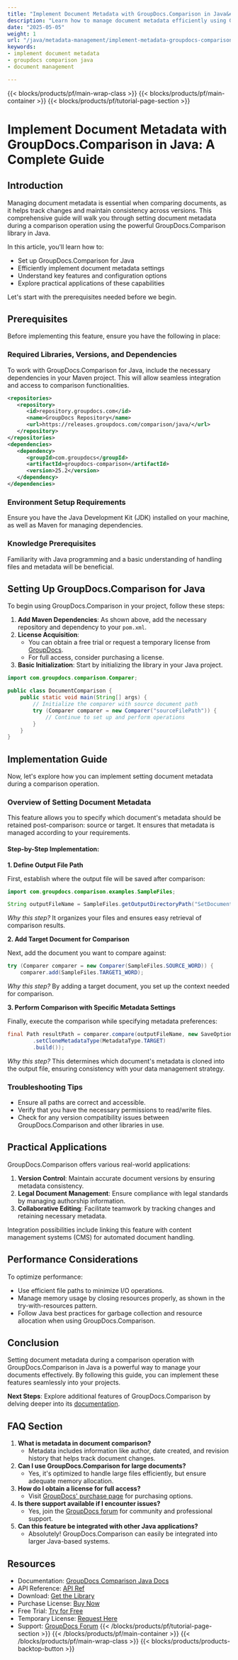 ```yaml
---
title: "Implement Document Metadata with GroupDocs.Comparison in Java&#58; A Complete Guide"
description: "Learn how to manage document metadata efficiently using GroupDocs.Comparison in Java. This guide covers setup, configuration, and practical applications for better document management."
date: "2025-05-05"
weight: 1
url: "/java/metadata-management/implement-metadata-groupdocs-comparison-java-guide/"
keywords:
- implement document metadata
- groupdocs comparison java
- document management

---
```


{{< blocks/products/pf/main-wrap-class >}}
{{< blocks/products/pf/main-container >}}
{{< blocks/products/pf/tutorial-page-section >}}
# Implement Document Metadata with GroupDocs.Comparison in Java: A Complete Guide

## Introduction

Managing document metadata is essential when comparing documents, as it helps track changes and maintain consistency across versions. This comprehensive guide will walk you through setting document metadata during a comparison operation using the powerful GroupDocs.Comparison library in Java.

In this article, you'll learn how to:
- Set up GroupDocs.Comparison for Java
- Efficiently implement document metadata settings
- Understand key features and configuration options
- Explore practical applications of these capabilities

Let's start with the prerequisites needed before we begin.

## Prerequisites

Before implementing this feature, ensure you have the following in place:

### Required Libraries, Versions, and Dependencies

To work with GroupDocs.Comparison for Java, include the necessary dependencies in your Maven project. This will allow seamless integration and access to comparison functionalities.

```xml
<repositories>
   <repository>
      <id>repository.groupdocs.com</id>
      <name>GroupDocs Repository</name>
      <url>https://releases.groupdocs.com/comparison/java/</url>
   </repository>
</repositories>
<dependencies>
   <dependency>
      <groupId>com.groupdocs</groupId>
      <artifactId>groupdocs-comparison</artifactId>
      <version>25.2</version>
   </dependency>
</dependencies>
```

### Environment Setup Requirements

Ensure you have the Java Development Kit (JDK) installed on your machine, as well as Maven for managing dependencies.

### Knowledge Prerequisites

Familiarity with Java programming and a basic understanding of handling files and metadata will be beneficial.

## Setting Up GroupDocs.Comparison for Java

To begin using GroupDocs.Comparison in your project, follow these steps:

1. **Add Maven Dependencies**: As shown above, add the necessary repository and dependency to your `pom.xml`.
2. **License Acquisition**:
   - You can obtain a free trial or request a temporary license from [GroupDocs](https://purchase.groupdocs.com/temporary-license/).
   - For full access, consider purchasing a license.
3. **Basic Initialization**: Start by initializing the library in your Java project.

```java
import com.groupdocs.comparison.Comparer;

public class DocumentComparison {
    public static void main(String[] args) {
        // Initialize the comparer with source document path
        try (Comparer comparer = new Comparer("sourceFilePath")) {
            // Continue to set up and perform operations
        }
    }
}
```

## Implementation Guide

Now, let's explore how you can implement setting document metadata during a comparison operation.

### Overview of Setting Document Metadata

This feature allows you to specify which document's metadata should be retained post-comparison: source or target. It ensures that metadata is managed according to your requirements.

#### Step-by-Step Implementation:

**1. Define Output File Path**

First, establish where the output file will be saved after comparison:

```java
import com.groupdocs.comparison.examples.SampleFiles;

String outputFileName = SampleFiles.getOutputDirectoryPath("SetDocumentMetadataTarget");
```

*Why this step?* It organizes your files and ensures easy retrieval of comparison results.

**2. Add Target Document for Comparison**

Next, add the document you want to compare against:

```java
try (Comparer comparer = new Comparer(SampleFiles.SOURCE_WORD)) {
    comparer.add(SampleFiles.TARGET1_WORD);
```

*Why this step?* By adding a target document, you set up the context needed for comparison.

**3. Perform Comparison with Specific Metadata Settings**

Finally, execute the comparison while specifying metadata preferences:

```java
final Path resultPath = comparer.compare(outputFileName, new SaveOptions.Builder()
        .setCloneMetadataType(MetadataType.TARGET)
        .build());
```

*Why this step?* This determines which document's metadata is cloned into the output file, ensuring consistency with your data management strategy.

### Troubleshooting Tips

- Ensure all paths are correct and accessible.
- Verify that you have the necessary permissions to read/write files.
- Check for any version compatibility issues between GroupDocs.Comparison and other libraries in use.

## Practical Applications

GroupDocs.Comparison offers various real-world applications:

1. **Version Control**: Maintain accurate document versions by ensuring metadata consistency.
2. **Legal Document Management**: Ensure compliance with legal standards by managing authorship information.
3. **Collaborative Editing**: Facilitate teamwork by tracking changes and retaining necessary metadata.

Integration possibilities include linking this feature with content management systems (CMS) for automated document handling.

## Performance Considerations

To optimize performance:
- Use efficient file paths to minimize I/O operations.
- Manage memory usage by closing resources properly, as shown in the try-with-resources pattern.
- Follow Java best practices for garbage collection and resource allocation when using GroupDocs.Comparison.

## Conclusion

Setting document metadata during a comparison operation with GroupDocs.Comparison in Java is a powerful way to manage your documents effectively. By following this guide, you can implement these features seamlessly into your projects.

**Next Steps**: Explore additional features of GroupDocs.Comparison by delving deeper into its [documentation](https://docs.groupdocs.com/comparison/java/).

## FAQ Section

1. **What is metadata in document comparison?**
   - Metadata includes information like author, date created, and revision history that helps track document changes.
2. **Can I use GroupDocs.Comparison for large documents?**
   - Yes, it's optimized to handle large files efficiently, but ensure adequate memory allocation.
3. **How do I obtain a license for full access?**
   - Visit [GroupDocs' purchase page](https://purchase.groupdocs.com/buy) for purchasing options.
4. **Is there support available if I encounter issues?**
   - Yes, join the [GroupDocs forum](https://forum.groupdocs.com/c/comparison) for community and professional support.
5. **Can this feature be integrated with other Java applications?**
   - Absolutely! GroupDocs.Comparison can easily be integrated into larger Java-based systems.

## Resources

- Documentation: [GroupDocs Comparison Java Docs](https://docs.groupdocs.com/comparison/java/)
- API Reference: [API Ref](https://reference.groupdocs.com/comparison/java/)
- Download: [Get the Library](https://releases.groupdocs.com/comparison/java/)
- Purchase License: [Buy Now](https://purchase.groupdocs.com/buy)
- Free Trial: [Try for Free](https://releases.groupdocs.com/comparison/java/)
- Temporary License: [Request Here](https://purchase.groupdocs.com/temporary-license/)
- Support: [GroupDocs Forum](https://forum.groupdocs.com/c/comparison)
{{< /blocks/products/pf/tutorial-page-section >}}
{{< /blocks/products/pf/main-container >}}
{{< /blocks/products/pf/main-wrap-class >}}
{{< blocks/products/products-backtop-button >}}